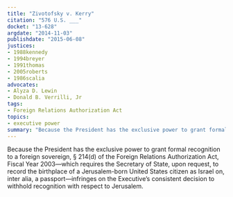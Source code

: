 ```yaml
---
title: "Zivotofsky v. Kerry"
citation: "576 U.S. ___"
docket: "13-628"
argdate: "2014-11-03"
publishdate: "2015-06-08"
justices:
- 1988kennedy
- 1994breyer
- 1991thomas
- 2005roberts
- 1986scalia
advocates:
- Alyza D. Lewin
- Donald B. Verrilli, Jr
tags:
- Foreign Relations Authorization Act
topics:
- executive power
summary: "Because the President has the exclusive power to grant formal recognition to a foreign sovereign, § 214(d) of the Foreign Relations Authorization Act, Fiscal Year 2003—which requires the Secretary of State, upon request, to record the birthplace of a Jerusalem-born United States citizen as Israel on, inter alia, a passport—infringes on the Executive’s consistent decision to withhold recognition with respect to Jerusalem."
---
```

Because the President has the exclusive power to grant formal recognition to a foreign sovereign, § 214(d) of the Foreign Relations Authorization Act, Fiscal Year 2003—which requires the Secretary of State, upon request, to record the birthplace of a Jerusalem-born United States citizen as Israel on, inter alia, a passport—infringes on the Executive’s consistent decision to withhold recognition with respect to Jerusalem.

